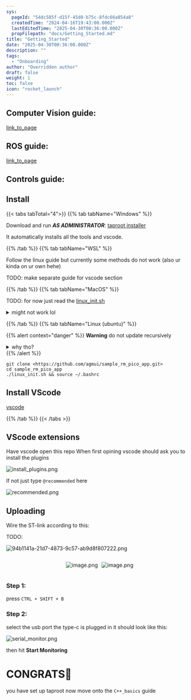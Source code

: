 ```yaml
---
sys:
  pageId: "54dc585f-d15f-45d0-b75c-8fdc66a854a8"
  createdTime: "2024-04-16T19:43:00.000Z"
  lastEditedTime: "2025-04-30T00:36:00.000Z"
  propFilepath: "docs/Getting_Started.md"
title: "Getting_Started"
date: "2025-04-30T00:36:00.000Z"
description: ""
tags:
  - "Onboarding"
author: "Overridden author"
draft: false
weight: 1
toc: false
icon: "rocket_launch"
---
```


## Computer Vision guide:

[link_to_page](86d45bc0-388b-4d26-8848-44f255f73d0e)

## ROS guide:

[link_to_page](3c76c1de-ec8f-46d6-8b0a-294005edc2d5)

## Controls guide:

## Install

{{< tabs tabTotal="4">}}
{{% tab tabName="Windows" %}}

Download and run _**AS ADMINISTRATOR**_: [taproot installer](https://github.com/Thornbots/TeachingFreshies/releases/tag/1.0)

It automatically installs all the tools and vscode.

{{% /tab %}}
{{% tab tabName="WSL" %}}

Follow the linux guide but currently some methods do not work (also ur kinda on ur own hehe)

TODO: make separate guide for vscode section

{{% /tab %}}
{{% tab tabName="MacOS" %}}

TODO: for now just read the [linux_init.sh](https://github.com/agmui/sample_rm_pico_app/blob/main/linux_init.sh)

<details>
<summary>might not work lol</summary>

`brew install libusb pkg-config`

Next install: [vscode](https://code.visualstudio.com/Download)

</details>

{{% /tab %}}
{{% tab tabName="Linux (ubuntu)" %}}

{{% alert context="danger" %}}
**Warning** do not update recursively
<details>
<summary>why tho?</summary>
There are some submodules that may go on for a while (like tinyusb) and I highly
recommend you don't need to get them.
If you want to see what submodules I update just look in `linux_init.sh`
</details>
{{% /alert %}}

```shell
git clone <https://github.com/agmui/sample_rm_pico_app.git>
cd sample_rm_pico_app
./linux_init.sh && source ~/.bashrc
```

## Install VScode

[vscode](https://code.visualstudio.com/Download)

{{% /tab %}}
{{< /tabs >}}

## VScode extensions

Have vscode open this repo
When first opining vscode should ask you to install the plugins

![install_plugins.png](https://prod-files-secure.s3.us-west-2.amazonaws.com/d518164a-d88e-44d1-a4ee-3adb3bd8bce0/89bd30f0-1825-4e77-867b-0a41ce370880/install_plugins.png?X-Amz-Algorithm=AWS4-HMAC-SHA256&X-Amz-Content-Sha256=UNSIGNED-PAYLOAD&X-Amz-Credential=ASIAZI2LB4667FJNENAN%2F20250626%2Fus-west-2%2Fs3%2Faws4_request&X-Amz-Date=20250626T170821Z&X-Amz-Expires=3600&X-Amz-Security-Token=IQoJb3JpZ2luX2VjEGYaCXVzLXdlc3QtMiJIMEYCIQC%2FVfAnX0phveCh32ZUN%2BjDioM2c9a98rPX8LOWvzfvVgIhAIDg3scDGIQy%2FyLkIRn1W%2F9%2BWFstQR8AX1%2BJm%2F9p96rOKv8DCF8QABoMNjM3NDIzMTgzODA1Igx%2FBp4%2FAhLhGynguVcq3AOKecuKY%2FlozQmnCAW32eY4%2FpOnGFajdp%2F%2BBLzhW6MZJX7TE6qi1SQ%2Bss5k52TBiv5XTN%2BrtnZA1fuIbKyuqZGPPucNE0vFw1GrF9ieVFJl69GKHi9lGsn7QU4iaozDj8D5ckxRDH3XmwECb2AZ2yWBvKkI0jxlHUq0TyHMkDRSUDw5cmPd330hZBLt9VXSRtFW9r3pkiTpB%2B9wdZEH9Z3R9gtaou2qeZI3Ly82Aa9MgULmMxkjfjhqUSy2IKbUZnkCxsPhtnp26HX7tDst5q%2FzGnd5VosVKZt1JrhMuI21408JE5wLNk8ZjkGbK3ScvELsDzL89F0MT54ifEk3n21MX%2BCqw6WgdfH%2B6j9d0JwGHpxLdr7czNZ4QzJiLS%2BaWUg79lhhm8ka%2B4zs8wLvtfuUd7vHP1VVWVN4YZzclTL8XGvy8uOdjM%2BwmEAr9Z%2BwNwjXFqqqyCoMBrPDhSvF1rWqfhwT4yulh16Fey8%2F4QHb3ZKRGgKmwJ2lKxeqevWT418aTJ7PT3haC8UkynNpMUogKa3wDG%2B3xQDFkBF6kMZxChlWU7girIkrsd1qVAtJYDnZPs2Q69G8%2BwUdvO18kW1JCHHKcU1c5LlUIx3vdgM2FMlHkLk42GIgQ6Ry3DDMnPXCBjqkAXg9FK6t%2BMV4J2Q7h60gjCi%2BKBxTBNW10TdzwM77QlCdRkQ1CzdO1jg8oIcjIx%2B%2BKX4UCxyT%2F6RAi8GDfyVKHcmGz%2FhMvqXAoPw82Q5CgYhEFa62rjpRRGmGzQgu%2F5v3BCHbPH6qP2nFP6%2BdXOldo6nPXho%2BrFaQIcsY5PoPvapu6AswyeWtU0We3rAOHKbgBU%2BrIgo3jBvX1duhDb3b2pbLUcST&X-Amz-Signature=a48849e31e5e10e8cc1dc3610b037061ee50fd4095930e6135f22a0b0e2ec511&X-Amz-SignedHeaders=host&x-amz-checksum-mode=ENABLED&x-id=GetObject)

If not just type `@recommended` here  

![recommended.png](https://prod-files-secure.s3.us-west-2.amazonaws.com/d518164a-d88e-44d1-a4ee-3adb3bd8bce0/61e661e9-5d85-4dfc-be0d-8d2097a5e793/recommended.png?X-Amz-Algorithm=AWS4-HMAC-SHA256&X-Amz-Content-Sha256=UNSIGNED-PAYLOAD&X-Amz-Credential=ASIAZI2LB4667FJNENAN%2F20250626%2Fus-west-2%2Fs3%2Faws4_request&X-Amz-Date=20250626T170821Z&X-Amz-Expires=3600&X-Amz-Security-Token=IQoJb3JpZ2luX2VjEGYaCXVzLXdlc3QtMiJIMEYCIQC%2FVfAnX0phveCh32ZUN%2BjDioM2c9a98rPX8LOWvzfvVgIhAIDg3scDGIQy%2FyLkIRn1W%2F9%2BWFstQR8AX1%2BJm%2F9p96rOKv8DCF8QABoMNjM3NDIzMTgzODA1Igx%2FBp4%2FAhLhGynguVcq3AOKecuKY%2FlozQmnCAW32eY4%2FpOnGFajdp%2F%2BBLzhW6MZJX7TE6qi1SQ%2Bss5k52TBiv5XTN%2BrtnZA1fuIbKyuqZGPPucNE0vFw1GrF9ieVFJl69GKHi9lGsn7QU4iaozDj8D5ckxRDH3XmwECb2AZ2yWBvKkI0jxlHUq0TyHMkDRSUDw5cmPd330hZBLt9VXSRtFW9r3pkiTpB%2B9wdZEH9Z3R9gtaou2qeZI3Ly82Aa9MgULmMxkjfjhqUSy2IKbUZnkCxsPhtnp26HX7tDst5q%2FzGnd5VosVKZt1JrhMuI21408JE5wLNk8ZjkGbK3ScvELsDzL89F0MT54ifEk3n21MX%2BCqw6WgdfH%2B6j9d0JwGHpxLdr7czNZ4QzJiLS%2BaWUg79lhhm8ka%2B4zs8wLvtfuUd7vHP1VVWVN4YZzclTL8XGvy8uOdjM%2BwmEAr9Z%2BwNwjXFqqqyCoMBrPDhSvF1rWqfhwT4yulh16Fey8%2F4QHb3ZKRGgKmwJ2lKxeqevWT418aTJ7PT3haC8UkynNpMUogKa3wDG%2B3xQDFkBF6kMZxChlWU7girIkrsd1qVAtJYDnZPs2Q69G8%2BwUdvO18kW1JCHHKcU1c5LlUIx3vdgM2FMlHkLk42GIgQ6Ry3DDMnPXCBjqkAXg9FK6t%2BMV4J2Q7h60gjCi%2BKBxTBNW10TdzwM77QlCdRkQ1CzdO1jg8oIcjIx%2B%2BKX4UCxyT%2F6RAi8GDfyVKHcmGz%2FhMvqXAoPw82Q5CgYhEFa62rjpRRGmGzQgu%2F5v3BCHbPH6qP2nFP6%2BdXOldo6nPXho%2BrFaQIcsY5PoPvapu6AswyeWtU0We3rAOHKbgBU%2BrIgo3jBvX1duhDb3b2pbLUcST&X-Amz-Signature=291900ce70e8b2e216b1a1563e811eece80ecb4b26e1e6a48f9e72529618737f&X-Amz-SignedHeaders=host&x-amz-checksum-mode=ENABLED&x-id=GetObject)

## Uploading

Wire the ST-link according to this:

TODO:

![94b1141a-21d7-4873-9c57-ab9d8f807222.png](https://prod-files-secure.s3.us-west-2.amazonaws.com/d518164a-d88e-44d1-a4ee-3adb3bd8bce0/e5fad17d-ab82-4300-9f4c-505ab4b1202c/94b1141a-21d7-4873-9c57-ab9d8f807222.png?X-Amz-Algorithm=AWS4-HMAC-SHA256&X-Amz-Content-Sha256=UNSIGNED-PAYLOAD&X-Amz-Credential=ASIAZI2LB4667FJNENAN%2F20250626%2Fus-west-2%2Fs3%2Faws4_request&X-Amz-Date=20250626T170821Z&X-Amz-Expires=3600&X-Amz-Security-Token=IQoJb3JpZ2luX2VjEGYaCXVzLXdlc3QtMiJIMEYCIQC%2FVfAnX0phveCh32ZUN%2BjDioM2c9a98rPX8LOWvzfvVgIhAIDg3scDGIQy%2FyLkIRn1W%2F9%2BWFstQR8AX1%2BJm%2F9p96rOKv8DCF8QABoMNjM3NDIzMTgzODA1Igx%2FBp4%2FAhLhGynguVcq3AOKecuKY%2FlozQmnCAW32eY4%2FpOnGFajdp%2F%2BBLzhW6MZJX7TE6qi1SQ%2Bss5k52TBiv5XTN%2BrtnZA1fuIbKyuqZGPPucNE0vFw1GrF9ieVFJl69GKHi9lGsn7QU4iaozDj8D5ckxRDH3XmwECb2AZ2yWBvKkI0jxlHUq0TyHMkDRSUDw5cmPd330hZBLt9VXSRtFW9r3pkiTpB%2B9wdZEH9Z3R9gtaou2qeZI3Ly82Aa9MgULmMxkjfjhqUSy2IKbUZnkCxsPhtnp26HX7tDst5q%2FzGnd5VosVKZt1JrhMuI21408JE5wLNk8ZjkGbK3ScvELsDzL89F0MT54ifEk3n21MX%2BCqw6WgdfH%2B6j9d0JwGHpxLdr7czNZ4QzJiLS%2BaWUg79lhhm8ka%2B4zs8wLvtfuUd7vHP1VVWVN4YZzclTL8XGvy8uOdjM%2BwmEAr9Z%2BwNwjXFqqqyCoMBrPDhSvF1rWqfhwT4yulh16Fey8%2F4QHb3ZKRGgKmwJ2lKxeqevWT418aTJ7PT3haC8UkynNpMUogKa3wDG%2B3xQDFkBF6kMZxChlWU7girIkrsd1qVAtJYDnZPs2Q69G8%2BwUdvO18kW1JCHHKcU1c5LlUIx3vdgM2FMlHkLk42GIgQ6Ry3DDMnPXCBjqkAXg9FK6t%2BMV4J2Q7h60gjCi%2BKBxTBNW10TdzwM77QlCdRkQ1CzdO1jg8oIcjIx%2B%2BKX4UCxyT%2F6RAi8GDfyVKHcmGz%2FhMvqXAoPw82Q5CgYhEFa62rjpRRGmGzQgu%2F5v3BCHbPH6qP2nFP6%2BdXOldo6nPXho%2BrFaQIcsY5PoPvapu6AswyeWtU0We3rAOHKbgBU%2BrIgo3jBvX1duhDb3b2pbLUcST&X-Amz-Signature=c6b1a657abcfa811b5d34893c37cdd28f13b3e776339193005b291acc53c1c44&X-Amz-SignedHeaders=host&x-amz-checksum-mode=ENABLED&x-id=GetObject)

<div style="display: flex;flex-direction: row; column-gap:10px; max-width: 630px;justify-content: center;">
<div>

![image.png](https://prod-files-secure.s3.us-west-2.amazonaws.com/d518164a-d88e-44d1-a4ee-3adb3bd8bce0/210ecb78-1116-4d7b-b9b7-2292f66fa2c2/image.png?X-Amz-Algorithm=AWS4-HMAC-SHA256&X-Amz-Content-Sha256=UNSIGNED-PAYLOAD&X-Amz-Credential=ASIAZI2LB4663OGLLOWA%2F20250626%2Fus-west-2%2Fs3%2Faws4_request&X-Amz-Date=20250626T170822Z&X-Amz-Expires=3600&X-Amz-Security-Token=IQoJb3JpZ2luX2VjEGYaCXVzLXdlc3QtMiJHMEUCIG8cXCZ3EPbE0OX1uf076dTnW7sCQZA7a99IgxiNxb7ZAiEA3SvtGiBBp6QAmotPLsrp1XMQoMYnQ%2FJCHWvY3Vm99AYq%2FwMIXxAAGgw2Mzc0MjMxODM4MDUiDOwfApQ6F3nYZt6PnCrcA1ZxxjgYiPBjGl%2FsDazjpja6st%2BxvjcHF0S2T8Oqh4HHrf3ELvsnngAgWBAnnB1S3upjY5%2FHiq0gL4RN6IJqV6m0dVWFMwAiBXg0TRSrGT3diRHEmYWsoFO%2Fio6VCv06La7zmmFk%2FX%2B4MU1%2B6oQJxHe%2F72XMXOJonAcfej5vpvV6vxQjU1b%2B%2Bi9MUHQafO7XIZdHZNhF8NBIliFpWuDLFaXji8MeaM7xzazeaVn4i21CpowMmpoIYOsks3tF13d%2FeJm9BoWsi81QXHkflPLGv5VGfwwMX8jrxthrNxZpufOfEvijbrZH2j9e5Uf8WxqyqMisWdiWhpTHwDnSRKEI5aEtLsmN3ZDz52K%2FU3AxNfqWL7bYLb1VLGrxUtOCceJNHrV7Cn3nFyjxhEl5nh1uvNMRZ5PYjOqiMmRbuNI05%2FtTqDMU5ptS17WHOOJJofiY%2Fdl%2FFKs0s%2FIJuROFh9uaGZ%2BHttbO%2BwHAhC48DC37P7f7w8WEarAqNCy3xT37xhEBufrypA08HQt5lUtZzS6wAhwja3lZ0S4KbVAf%2B4K3LAHTymAXaPPwLXGzKvApgz8m7EyCGpwlHkNvk7oM44x8QekKzLPkoxYDsx%2B%2BzT7wJvUBcq3qyJxUDEc3ETnGMIKd9cIGOqUBve4GBlpxQHNkMyFkLhS5d26gBaRbDi6RHWTmHCjMmnbe6FvQwJoJNC9tDuMDCgX2rPLEOWjmBXgtystwKM85U9cXaxneZo7jdTYSKoJKtGsQlgUchsUE1EXK9ZLqk29oOdED3RI0qpHTsVL%2Bf0XPGJU%2FHKNaw2oLIZJO60N8%2Bnjx47KgVlNw7HKDoqMQcqyQjgvQNkeYgNclW3M8ENaehrN%2BQG3J&X-Amz-Signature=044cb3ac71c646b7612753e676061c568b7920528e6a695120eb6b388845626b&X-Amz-SignedHeaders=host&x-amz-checksum-mode=ENABLED&x-id=GetObject)

</div>
<div>

![image.png](https://prod-files-secure.s3.us-west-2.amazonaws.com/d518164a-d88e-44d1-a4ee-3adb3bd8bce0/33a0fd0f-8ca6-4a86-8e09-26e95ded1fff/image.png?X-Amz-Algorithm=AWS4-HMAC-SHA256&X-Amz-Content-Sha256=UNSIGNED-PAYLOAD&X-Amz-Credential=ASIAZI2LB4667UGJQLVV%2F20250626%2Fus-west-2%2Fs3%2Faws4_request&X-Amz-Date=20250626T170822Z&X-Amz-Expires=3600&X-Amz-Security-Token=IQoJb3JpZ2luX2VjEGYaCXVzLXdlc3QtMiJGMEQCIFEd2fVccOuyKHPs%2FM%2FAm1wC2T1cnJb5d1%2FLNlIAVe9wAiBnYbV1D7XGbeR1VHxTj4LrmiP7qos2tnDxfRJBrHSrkCr%2FAwhfEAAaDDYzNzQyMzE4MzgwNSIMp8lbiFLxT%2BuzNwxgKtwDdCqfmKdslferVN6ymZiUGlRlIJRLCstRiU8QGzle77s6fGwtLvtjdYGqrAhm3fWVG4QlkKx%2Fsfvk%2F9Mw8vzGssTiXr9f44TdQ2RiFCHGgm9JvDFmGCGMyx2QloXDTN%2FonQsHkue5Xh77l%2BG8GbwrkcWXeWkKFZG64%2FuADtAEXAUfKhYyhRX%2BWXc66vm%2BnwrmhrsisB6O4t6fXiDcNVCrZrXo9f3X2VnSy9cfxjN%2B6QyhSBBzP8ukorAFAUOHD1qslKniJihzVMsbHAO4lyya4pLg70u73a6%2FuTyGrXI4Wwt8AKXk7%2Fk5Sr8BwIe44klvI3BNRKwMo5h%2BCT9mZDAaitNdxhSbadquSpOLiPOvnozzakx6H96ij029q6XQLBZ2qpigSkjtXPpzjm6dJ2mC9WRTNVO4zZ1rKMpnJ4x05X%2B1mDX%2B5lhlGQT11SXBhRJqYp9c0Y0vlbJec6LLWLheXvR8PhWACi3Hl1brZWpzhVBuMKyVY19RtBRVoEXR42p5EBwc5OCNbNDYA6iKdGESAEpy6H6S0u5Z5W2pRusyXxdNjP5J3SUDEsQqqZi6V8QNoA6KZLpkxdCTfb5yO6vJM9MPz33y%2BOMWVZym%2FiAHJ2Yutvje2iAjXNKLN4swz5v1wgY6pgEzxpIea1Nf7rP2f5hjk1c%2BMwJZ1Q0IdQ3Y2HXxNmyr%2FgZy%2B%2By%2FWjzY5ZzvGd133wdFIH%2BwP8wnLTHomBHXwXTmFDNFmPmLVhfqtciktKoUmipEh07j8W76j5MNEnCdiufD%2BuHpHQYVM%2FAYWNp0IhditLovYJ4%2Bi3jZsyqW5Jn5nv9VlHq7SX8MuIz%2FZ1Rm8IqjE3qrT28gDTEvJEjevxbWxjBpgqAP&X-Amz-Signature=eae233ea6472082521a9d189b7d76b6e8da7a8eb4135650897346bdd0be20d17&X-Amz-SignedHeaders=host&x-amz-checksum-mode=ENABLED&x-id=GetObject)

</div>
</div>

### Step 1:

press `CTRL + SHIFT + B`

### Step 2:

select the usb port the type-c is plugged in it should look like this:

![serial_monitor.png](https://prod-files-secure.s3.us-west-2.amazonaws.com/d518164a-d88e-44d1-a4ee-3adb3bd8bce0/f03f4774-05d4-4393-b6a0-d5efb6d315ab/serial_monitor.png?X-Amz-Algorithm=AWS4-HMAC-SHA256&X-Amz-Content-Sha256=UNSIGNED-PAYLOAD&X-Amz-Credential=ASIAZI2LB4667FJNENAN%2F20250626%2Fus-west-2%2Fs3%2Faws4_request&X-Amz-Date=20250626T170821Z&X-Amz-Expires=3600&X-Amz-Security-Token=IQoJb3JpZ2luX2VjEGYaCXVzLXdlc3QtMiJIMEYCIQC%2FVfAnX0phveCh32ZUN%2BjDioM2c9a98rPX8LOWvzfvVgIhAIDg3scDGIQy%2FyLkIRn1W%2F9%2BWFstQR8AX1%2BJm%2F9p96rOKv8DCF8QABoMNjM3NDIzMTgzODA1Igx%2FBp4%2FAhLhGynguVcq3AOKecuKY%2FlozQmnCAW32eY4%2FpOnGFajdp%2F%2BBLzhW6MZJX7TE6qi1SQ%2Bss5k52TBiv5XTN%2BrtnZA1fuIbKyuqZGPPucNE0vFw1GrF9ieVFJl69GKHi9lGsn7QU4iaozDj8D5ckxRDH3XmwECb2AZ2yWBvKkI0jxlHUq0TyHMkDRSUDw5cmPd330hZBLt9VXSRtFW9r3pkiTpB%2B9wdZEH9Z3R9gtaou2qeZI3Ly82Aa9MgULmMxkjfjhqUSy2IKbUZnkCxsPhtnp26HX7tDst5q%2FzGnd5VosVKZt1JrhMuI21408JE5wLNk8ZjkGbK3ScvELsDzL89F0MT54ifEk3n21MX%2BCqw6WgdfH%2B6j9d0JwGHpxLdr7czNZ4QzJiLS%2BaWUg79lhhm8ka%2B4zs8wLvtfuUd7vHP1VVWVN4YZzclTL8XGvy8uOdjM%2BwmEAr9Z%2BwNwjXFqqqyCoMBrPDhSvF1rWqfhwT4yulh16Fey8%2F4QHb3ZKRGgKmwJ2lKxeqevWT418aTJ7PT3haC8UkynNpMUogKa3wDG%2B3xQDFkBF6kMZxChlWU7girIkrsd1qVAtJYDnZPs2Q69G8%2BwUdvO18kW1JCHHKcU1c5LlUIx3vdgM2FMlHkLk42GIgQ6Ry3DDMnPXCBjqkAXg9FK6t%2BMV4J2Q7h60gjCi%2BKBxTBNW10TdzwM77QlCdRkQ1CzdO1jg8oIcjIx%2B%2BKX4UCxyT%2F6RAi8GDfyVKHcmGz%2FhMvqXAoPw82Q5CgYhEFa62rjpRRGmGzQgu%2F5v3BCHbPH6qP2nFP6%2BdXOldo6nPXho%2BrFaQIcsY5PoPvapu6AswyeWtU0We3rAOHKbgBU%2BrIgo3jBvX1duhDb3b2pbLUcST&X-Amz-Signature=a06b52fc1825d3d6b24ff473582e04ef57c443cf0306f283cd13bb9ae0233b40&X-Amz-SignedHeaders=host&x-amz-checksum-mode=ENABLED&x-id=GetObject)

then hit **Start Monitoring**

# CONGRATS🎉

you have set up taproot now move onto the `C++_basics` guide

